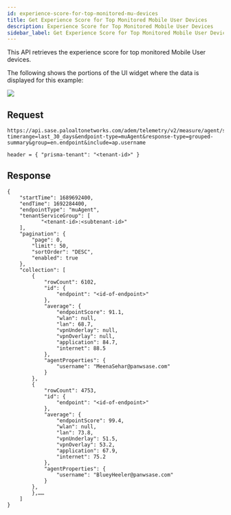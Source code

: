 ```yaml
---
id: experience-score-for-top-monitored-mu-devices
title: Get Experience Score for Top Monitored Mobile User Devices
description: Experience Score for Top Monitored Mobile User Devices
sidebar_label: Get Experience Score for Top Monitored Mobile User Devices
---
```


This API retrieves the experience score for top monitored Mobile User devices.

The following shows the portions of the UI widget where the data is displayed for this example:

![](/sase/img/adem/DOCS-3760-exp-score-for-top-monitored-mu-devices.png)


## Request

    https://api.sase.paloaltonetworks.com/adem/telemetry/v2/measure/agent/score?timerange=last_30_days&endpoint-type=muAgent&response-type=grouped-summary&group=en.endpoint&include=ap.username
     
    header = { "prisma-tenant": "<tenant-id>" }


## Response

    {
        "startTime": 1689692400,
        "endTime": 1692284400,
        "endpointType": "muAgent",
        "tenantServiceGroup": [
               "<tenant-id>:<subtenant-id>"   
        ],
        "pagination": {
            "page": 0,
            "limit": 50,
            "sortOrder": "DESC",
            "enabled": true
        },
        "collection": [
            {
                "rowCount": 6102,
                "id": {
                    "endpoint": "<id-of-endpoint>"
                },
                "average": {
                    "endpointScore": 91.1,
                    "wlan": null,
                    "lan": 68.7,
                    "vpnUnderlay": null,
                    "vpnOverlay": null,
                    "application": 84.7,
                    "internet": 88.5
                },
                "agentProperties": {
                    "username": "MeenaSehar@panwsase.com"
                }
            },
            {
                "rowCount": 4753,
                "id": {
                    "endpoint": "<id-of-endpoint>"
                },
                "average": {
                    "endpointScore": 99.4,
                    "wlan": null,
                    "lan": 73.8,
                    "vpnUnderlay": 51.5,
                    "vpnOverlay": 53.2,
                    "application": 67.9,
                    "internet": 75.2
                },
                "agentProperties": {
                    "username": "BlueyHeeler@panwsase.com"
                }
            },
            },……
        ]
    }

